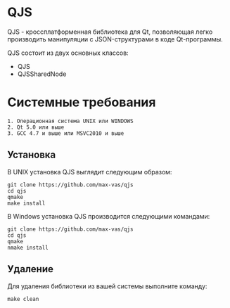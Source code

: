 QJS
===

QJS - кроссплатформенная библиотека для Qt, позволяющая легко производить манипуляции с JSON-структурами в коде Qt-программы.

QJS состоит из двух основных классов:

  - QJS
  - QJSSharedNode

Системные требования
====================

	1. Операционная система UNIX или WINDOWS
	2. Qt 5.0 или выше
	3. GCC 4.7 и выше или MSVC2010 и выше

Установка
---------

В UNIX установка QJS выглядит следующим образом:

	git clone https://github.com/max-vas/qjs
	cd qjs
	qmake
	make install


В Windows установка QJS производится следующими командами:

	git clone https://github.com/max-vas/qjs
	cd qjs
	qmake
	nmake install

Удаление
--------

Для удаления библиотеки из вашей системы выполните команду:

	make clean